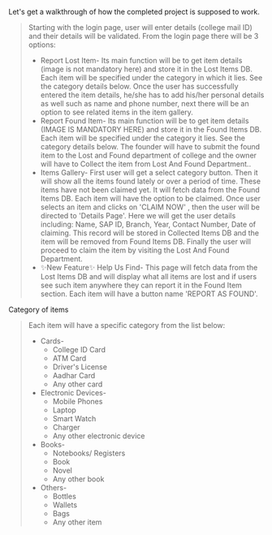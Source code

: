 Let's get a walkthrough of how the completed project is supposed to work.
> Starting with the login page, user will enter details (college mail ID) and their details will be validated. From the login page there will be 3 options:
> * Report Lost Item- Its main function will be to get item details (image is not mandatory here) and store it in the Lost Items DB. Each item will be specified under the category in which it lies. See the category details below. Once the user has successfully entered the item details, he/she has to add his/her personal details as well such as name and phone number, next there will be an option to see related items in the item gallery.
> * Report Found Item- Its main function will be to get item details (IMAGE IS MANDATORY HERE) and store it in the Found Items DB. Each item will be specified under the category it lies. See the category details below. The founder will have to submit the found item to the Lost and Found department of college and the owner will have to Collect the item from Lost And Found Department.. 
> * Items Gallery- First user will get a select category button. Then it will show all the items found lately or over a period of time. These items have not been claimed yet. It will fetch data from the Found Items DB. Each item will have the option to be claimed. Once user selects an item and clicks on 'CLAIM NOW' , then the user will be directed to 'Details Page'. Here we will get the user details including: Name, SAP ID, Branch, Year, Contact Number, Date of claiming. This record will be stored in Collected Items DB and the item will be removed from Found Items DB. Finally the user will proceed to claim the item by visiting the Lost And Found Department.
> * ✨New Feature✨ Help Us Find- This page will fetch data from the Lost Items DB and will display what all items are lost and if users see such item anywhere they can report it in the Found Item section. Each item will have a button name 'REPORT AS FOUND'.

Category of items
> Each item will have a specific category from the list below:
> * Cards-
>   * College ID Card
>   * ATM Card
>   * Driver's License
>   * Aadhar Card
>   * Any other card
> * Electronic Devices-
>   * Mobile Phones
>   * Laptop
>   * Smart Watch
>   * Charger
>   * Any other electronic device
> * Books-
>   * Notebooks/ Registers
>   * Book
>   * Novel
>   * Any other book
> * Others-
>   * Bottles
>   * Wallets
>   * Bags
>   * Any other item
